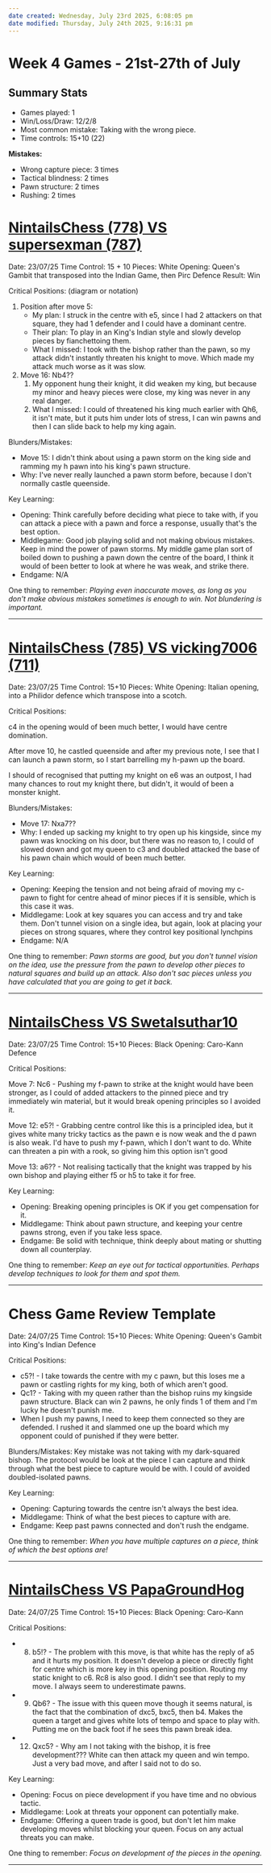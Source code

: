 ```yaml
---
date created: Wednesday, July 23rd 2025, 6:08:05 pm
date modified: Thursday, July 24th 2025, 9:16:31 pm
---
```


# Week 4 Games - 21st-27th of July

## Summary Stats
- Games played: 1
- Win/Loss/Draw: 12/2/8
- Most common mistake: Taking with the wrong piece.
- Time controls: 15+10 (22)

**Mistakes:**
- Wrong capture piece: 3 times
- Tactical blindness: 2 times  
- Pawn structure: 2 times
- Rushing: 2 times

# [NintailsChess (778) VS supersexman (787)](https://www.chess.com/analysis/game/live/141023276760/analysis)

Date: 23/07/25
Time Control: 15 + 10
Pieces: White
Opening: Queen's Gambit that transposed into the Indian Game, then Pirc Defence
Result: Win

Critical Positions: (diagram or notation)
1. Position after move 5: 
   - My plan: I struck in the centre with e5, since I had 2 attackers on that square, they had 1 defender and I could have a dominant centre.
   - Their plan: To play in an King's Indian style and slowly develop pieces by fianchettoing them.
   - What I missed: I took with the bishop rather than the pawn, so my attack didn't instantly threaten his knight to move. Which made my attack much worse as it was slow.
2. Move 16: Nb4??
	1. My opponent hung their knight, it did weaken my king, but because my minor and heavy pieces were close, my king was never in any real danger.
	2. What I missed: I could of threatened his king much earlier with Qh6, it isn't mate, but it puts him under lots of stress, I can win pawns and then I can slide back to help my king again.

Blunders/Mistakes:
- Move 15: I didn't think about using a pawn storm on the king side and ramming my h pawn into his king's pawn structure.
- Why: I've never really launched a pawn storm before, because I don't normally castle queenside.

Key Learning:
- Opening: Think carefully before deciding what piece to take with, if you can attack a piece with a pawn and force a response, usually that's the best option.
- Middlegame: Good job playing solid and not making obvious mistakes. Keep in mind the power of pawn storms. My middle game plan sort of boiled down to pushing a pawn down the centre of the board, I think it would of been better to look at where he was weak, and strike there.
- Endgame: N/A

One thing to remember: *Playing even inaccurate moves, as long as you don't make obvious mistakes sometimes is enough to win. Not blundering is important.*

---

# [NintailsChess (785) VS vicking7006 (711)](https://www.chess.com/analysis/game/live/141027954770/analysis)


Date: 23/07/25
Time Control: 15+10
Pieces: White
Opening: Italian opening, into a Philidor defence which transpose into a scotch.

Critical Positions: 

c4 in the opening would of been much better, I would have centre domination.

After move 10, he castled queenside and after my previous note, I see that I can launch a pawn storm, so I start barrelling my h-pawn up the board.

I should of recognised that putting my knight on e6 was an outpost, I had many chances to rout my knight there, but didn't, it would of been a monster knight.

Blunders/Mistakes:
- Move 17: Nxa7??
- Why: I ended up sacking my knight to try open up his kingside, since my pawn was knocking on his door, but there was no reason to, I could of slowed down and got my queen to c3 and doubled attacked the base of his pawn chain which would of been much better.

Key Learning:
- Opening: Keeping the tension and not being afraid of moving my c-pawn to fight for centre ahead of minor pieces if it is sensible, which is this case it was.
- Middlegame: Look at key squares you can access and try and take them. Don't tunnel vision on a single idea, but again, look at placing your pieces on strong squares, where they control key positional lynchpins
- Endgame: N/A

One thing to remember: *Pawn storms are good, but you don't tunnel vision on the idea, use the pressure from the pawn to develop other pieces to natural squares and build up an attack. Also don't sac pieces unless you have calculated that you are going to get it back.*

***

# [NintailsChess VS Swetalsuthar10](https://www.chess.com/analysis/game/pgn/UzSyM6mEe/analysis)


Date: 23/07/25
Time Control: 15+10
Pieces: Black
Opening: Caro-Kann Defence

Critical Positions: 

Move 7: Nc6 - Pushing my f-pawn to strike at the knight would have been stronger, as I could of added attackers to the pinned piece and try immediately win material, but it would break opening principles so I avoided it.

Move 12: e5?! - Grabbing centre control like this is a principled idea, but it gives white many tricky tactics as the pawn e is now weak and the d pawn is also weak. I'd have to push my f-pawn, which I don't want to do. White can threaten a pin with a rook, so giving him this option isn't good

Move 13: a6?? - Not realising tactically that the knight was trapped by his own bishop and playing either f5 or h5 to take it for free.


Key Learning:
- Opening: Breaking opening principles is OK if you get compensation for it.
- Middlegame: Think about pawn structure, and keeping your centre pawns strong, even if you take less space.
- Endgame: Be solid with technique, think deeply about mating or shutting down all counterplay.

One thing to remember: *Keep an eye out for tactical opportunities. Perhaps develop techniques to look for them and spot them.*

***

# Chess Game Review Template


Date: 24/07/25
Time Control: 15+10
Pieces: White
Opening: Queen's Gambit into King's Indian Defence

Critical Positions: 
- c5?! - I take towards the centre with my c pawn, but this loses me a pawn or castling rights for my king, both of which aren't good.
- Qc1? - Taking with my queen rather than the bishop ruins my kingside pawn structure. Black can win 2 pawns, he only finds 1 of them and I'm lucky he doesn't punish me.
- When I push my pawns, I need to keep them connected so they are defended. I rushed it and slammed one up the board which my opponent could of punished if they were better.

Blunders/Mistakes:
Key mistake was not taking with my dark-squared bishop. The protocol would be look at the piece I can capture and think through what the best piece to capture would be with. I could of avoided doubled-isolated pawns.

Key Learning:
- Opening: Capturing towards the centre isn't always the best idea.
- Middlegame: Think of what the best pieces to capture with are.
- Endgame: Keep past pawns connected and don't rush the endgame.

One thing to remember: *When you have multiple captures on a piece, think of which the best options are!*

***

# [NintailsChess VS PapaGroundHog](https://www.chess.com/analysis/game/live/141066535550/analysis)


Date: 24/07/25
Time Control: 15+10
Pieces: Black
Opening: Caro-Kann

Critical Positions: 
- 8. b5!? - The problem with this move, is that white has the reply of a5 and it hurts my position. It doesn't develop a piece or directly fight for centre which is more key in this opening position. Routing my static knight to c6. Rc8 is also good. I didn't see that reply to my move. I always seem to underestimate pawns.
- 9. Qb6? - The issue with this queen move though it seems natural, is the fact that the combination of dxc5, bxc5, then b4. Makes the queen a target and gives white lots of tempo and space to play with. Putting me on the back foot if he sees this pawn break idea.
- 12. Qxc5? - Why am I not taking with the bishop, it is free development??? White can then attack my queen and win tempo. Just a very bad move, and after I said not to do so.

Key Learning:
- Opening: Focus on piece development if you have time and no obvious tactic.
- Middlegame: Look at threats your opponent can potentially make.
- Endgame: Offering a queen trade is good, but don't let him make developing moves whilst blocking your queen. Focus on any actual threats you can make.

One thing to remember: *Focus on development of the pieces in the opening.*

***